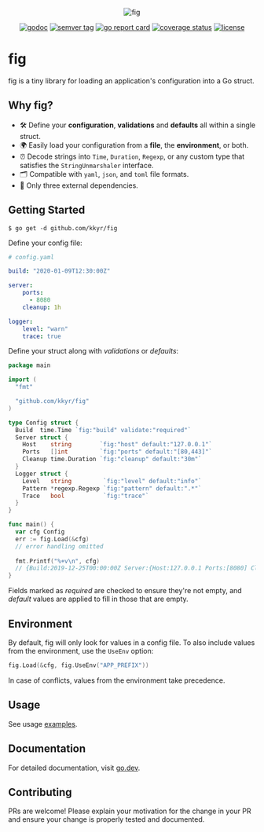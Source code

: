 <p align="center">
    <img src="img/fig.logo.png" alt="fig" title="fig" class="img-responsive" />
</p>

<p align="center">
    <a href="https://pkg.go.dev/github.com/kkyr/fig?tab=doc"><img src="https://img.shields.io/badge/go.dev-reference-007d9c?logo=go&logoColor=white" alt="godoc" title="godoc"/></a>
    <a href="https://github.com/kkyr/fig/releases"><img src="https://img.shields.io/github/v/tag/kkyr/fig" alt="semver tag" title="semver tag"/></a>
    <a href="https://goreportcard.com/report/github.com/kkyr/fig"><img src="https://goreportcard.com/badge/github.com/kkyr/fig" alt="go report card" title="go report card"/></a>
    <a href="https://coveralls.io/github/kkyr/fig?branch=master"><img src="https://coveralls.io/repos/github/kkyr/fig/badge.svg?branch=master" alt="coverage status" title="coverage status"/></a>
    <a href="https://github.com/kkyr/fig/blob/master/LICENSE"><img src="https://img.shields.io/github/license/kkyr/fig" alt="license" title="license"/></a>
</p>

# fig

fig is a tiny library for loading an application's configuration into a Go struct.

## Why fig?

- 🛠️ Define your **configuration**, **validations** and **defaults** all within a single struct.
- 🌍 Easily load your configuration from a **file**, the **environment**, or both.
- ⏰ Decode strings into `Time`, `Duration`, `Regexp`, or any custom type that satisfies the `StringUnmarshaler` interface.
- 🗂️ Compatible with `yaml`, `json`, and `toml` file formats.
- 🧩 Only three external dependencies.

## Getting Started

`$ go get -d github.com/kkyr/fig`

Define your config file:

```yaml
# config.yaml

build: "2020-01-09T12:30:00Z"

server:
    ports:
      - 8080
    cleanup: 1h

logger:
    level: "warn"
    trace: true
```

Define your struct along with _validations_ or _defaults_:

```go
package main

import (
  "fmt"

  "github.com/kkyr/fig"
)

type Config struct {
  Build  time.Time `fig:"build" validate:"required"`
  Server struct {
    Host    string        `fig:"host" default:"127.0.0.1"`
    Ports   []int         `fig:"ports" default:"[80,443]"`
    Cleanup time.Duration `fig:"cleanup" default:"30m"`
  }
  Logger struct {
    Level   string         `fig:"level" default:"info"`
    Pattern *regexp.Regexp `fig:"pattern" default:".*"`
    Trace   bool           `fig:"trace"`
  }
}

func main() {
  var cfg Config
  err := fig.Load(&cfg)
  // error handling omitted
  
  fmt.Printf("%+v\n", cfg)
  // {Build:2019-12-25T00:00:00Z Server:{Host:127.0.0.1 Ports:[8080] Cleanup:1h0m0s} Logger:{Level:warn Pattern:.* Trace:true}}
}
```

Fields marked as _required_ are checked to ensure they're not empty, and _default_ values are applied to fill in those that are empty.

## Environment

By default, fig will only look for values in a config file. To also include values from the environment, use the `UseEnv` option:

```go
fig.Load(&cfg, fig.UseEnv("APP_PREFIX"))
```

In case of conflicts, values from the environment take precedence.

## Usage

See usage [examples](/examples).

## Documentation

For detailed documentation, visit [go.dev](https://pkg.go.dev/github.com/kkyr/fig?tab=doc).

## Contributing

PRs are welcome! Please explain your motivation for the change in your PR and ensure your change is properly tested and documented.
